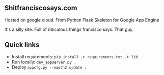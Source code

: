 ## Shitfranciscosays.com
Hosted on google cloud. From Python Flask Skeleton for Google App Engine

It's a silly site. Full of ridiculous things francisco says. That guy.

## Quick links
- Install requirements: `pip install -r requirements.txt -t lib`
- Run locally: `dev_appserver.py .`
- Deploy `appcfg.py --oauth2 update .`
